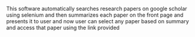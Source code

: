 This software automatically searches research papers on google scholar using selenium and then summarizes each paper on the front page and presents it to user and now user can select
 any paper based on summary and access that paper using the link provided
